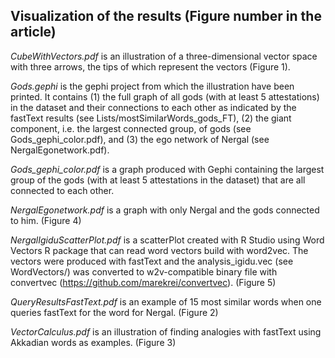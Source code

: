 ## Visualization of the results (Figure number in the article)

*CubeWithVectors.pdf* is an illustration of a three-dimensional vector space with three arrows, the tips of which represent the vectors (Figure 1).

*Gods.gephi* is the gephi project from which the illustration have been printed. It contains (1) the full graph of all gods (with at least 5 attestations) in the dataset and their connections to each other as indicated by the fastText results (see Lists/mostSimilarWords_gods_FT), (2) the giant component, i.e. the largest connected group, of gods (see Gods_gephi_color.pdf), and (3) the ego network of Nergal (see NergalEgonetwork.pdf).

*Gods_gephi_color.pdf* is a graph produced with Gephi containing the largest group of the gods (with at least 5 attestations in the dataset) that are all connected to each other.

*NergalEgonetwork.pdf* is a graph with only Nergal and the gods connected to him. (Figure 4)

*NergalIgiduScatterPlot.pdf* is a scatterPlot created with R Studio using Word Vectors R package that can read word vectors build with word2vec. The vectors were produced with fastText and the analysis_igidu.vec (see WordVectors/) was converted to w2v-compatible binary file with convertvec (https://github.com/marekrei/convertvec). (Figure 5)

*QueryResultsFastText.pdf* is an example of 15 most similar words when one queries fastText for the word for Nergal. (Figure 2)

*VectorCalculus.pdf* is an illustration of finding analogies with fastText using Akkadian words as examples. (Figure 3)
